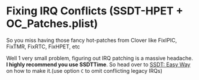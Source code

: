 # Fixing IRQ Conflicts (SSDT-HPET + OC_Patches.plist)

So you miss having those fancy hot-patches from Clover like FixIPIC, FixTMR, FixRTC, FixHPET, etc

Well 1 very small problem, figuring out IRQ patching is a massive headache. **I highly recommend you use SSDTTime**. So head over to [SSDT: Easy Way](/ssdt-easy.md) on how to make it.(use option `C` to omit conflicting legacy IRQs)
